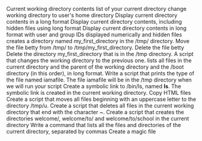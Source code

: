 Current working directory
contents list of your current directory
change working directory to user's home directory
Display current directory contents in a long format
Display current directory contents, including hidden files using long format
Display current directory contents in long format with user and group IDs displayed numerically and hidden files
creates a directory named my_first_directory in the /tmp/ directory.
Move the file betty from /tmp/ to /tmp/my_first_directory.
Delete the file betty
Delete the directory my_first_directory that is in the /tmp directory.
A script that changes the working directory to the previous one.
lists all files in the current directory and the parent of the working directory and the /boot directory (in this order), in long format.
Write a script that prints the type of the file named iamafile. The file iamafile will be in the /tmp directory when we will run your script
Create a symbolic link to /bin/ls, named __ls__. The symbolic link is created in the current working directory.
Copy HTML files
Create a script that moves all files beginning with an uppercase letter to the directory /tmp/u.
Create a script that deletes all files in the current working directory that end with the character ~.
Create a script that creates the directories welcome/, welcome/to/ and welcome/to/school in the current directory
Write a command that lists all the files and directories of the current directory, separated by commas
Create a magic file
